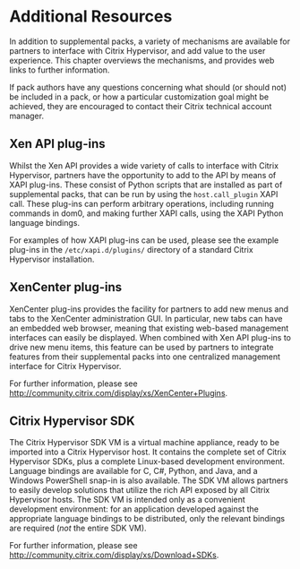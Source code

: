 # Additional Resources

In addition to supplemental packs, a variety of mechanisms are available
for partners to interface with Citrix Hypervisor, and add value to the user
experience. This chapter overviews the mechanisms, and provides web
links to further information.

If pack authors have any questions concerning what should (or should
not) be included in a pack, or how a particular customization goal might
be achieved, they are encouraged to contact their Citrix technical
account manager.

## Xen API plug-ins

Whilst the Xen API provides a wide variety of calls to interface with
Citrix Hypervisor, partners have the opportunity to add to the API by means of
XAPI plug-ins. These consist of Python scripts that are installed as
part of supplemental packs, that can be run by using the
`host.call_plugin` XAPI call. These plug-ins can perform arbitrary
operations, including running commands in dom0, and making further XAPI
calls, using the XAPI Python language bindings.

For examples of how XAPI plug-ins can be used, please see the example
plug-ins in the `/etc/xapi.d/plugins/` directory of a standard Citrix Hypervisor
installation.

## XenCenter plug-ins

XenCenter plug-ins provides the facility for partners to add new menus
and tabs to the XenCenter administration GUI. In particular, new tabs
can have an embedded web browser, meaning that existing web-based
management interfaces can easily be displayed. When combined with Xen
API plug-ins to drive new menu items, this feature can be used by
partners to integrate features from their supplemental packs into one
centralized management interface for Citrix Hypervisor.

For further information, please see
<http://community.citrix.com/display/xs/XenCenter+Plugins>.

## Citrix Hypervisor SDK

The Citrix Hypervisor SDK VM is a virtual machine appliance, ready to be
imported into a Citrix Hypervisor host. It contains the complete set of
Citrix Hypervisor SDKs, plus a complete Linux-based development environment.
Language bindings are available for C, C\#, Python, and Java, and a
Windows PowerShell snap-in is also available. The SDK VM allows partners
to easily develop solutions that utilize the rich API exposed by all
Citrix Hypervisor hosts. The SDK VM is intended only as a convenient development
environment: for an application developed against the appropriate
language bindings to be distributed, only the relevant bindings are
required (*not* the entire SDK VM).

For further information, please see
<http://community.citrix.com/display/xs/Download+SDKs>.
